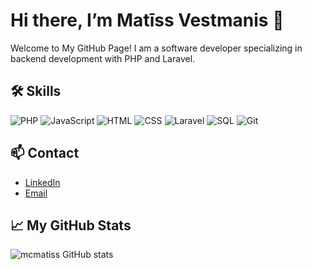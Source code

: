 # Hi there, I’m Matīss Vestmanis 👋 

Welcome to My GitHub Page!
I am a software developer specializing in backend development with PHP and Laravel.

🛠️ Skills
---
![PHP](https://img.shields.io/badge/-PHP-777BB4?style=flat&logo=php&logoColor=white)
![JavaScript](https://img.shields.io/badge/-JavaScript-F7E018?style=flat&logo=javascript&logoColor=black)
![HTML](https://img.shields.io/badge/-HTML-E34F26?style=flat&logo=html5&logoColor=white)
![CSS](https://img.shields.io/badge/-CSS-1572B6?style=flat&logo=css3&logoColor=white)
![Laravel](https://img.shields.io/badge/-Laravel-FF2D20?style=flat&logo=laravel&logoColor=white)
![SQL](https://img.shields.io/badge/-SQL-003B57?style=flat&logo=postgresql&logoColor=white)
![Git](https://img.shields.io/badge/-Git-F05032?style=flat&logo=git&logoColor=white)

## 📫 Contact

- [LinkedIn](https://www.linkedin.com/in/vestmanismatiss)
- [Email](mailto:mcmatiss0@gmail.com)

## 📈 My GitHub Stats

![mcmatiss GitHub stats](https://github-readme-stats.vercel.app/api?username=mcmatiss&show_icons=true&theme=radical)
